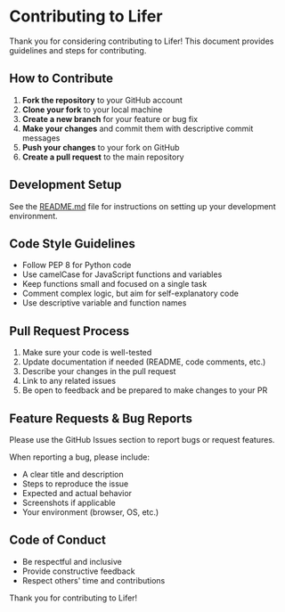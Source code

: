 # Contributing to Lifer

Thank you for considering contributing to Lifer! This document provides guidelines and steps for contributing.

## How to Contribute

1. **Fork the repository** to your GitHub account
2. **Clone your fork** to your local machine
3. **Create a new branch** for your feature or bug fix
4. **Make your changes** and commit them with descriptive commit messages
5. **Push your changes** to your fork on GitHub
6. **Create a pull request** to the main repository

## Development Setup

See the [README.md](README.md) file for instructions on setting up your development environment.

## Code Style Guidelines

- Follow PEP 8 for Python code
- Use camelCase for JavaScript functions and variables
- Keep functions small and focused on a single task
- Comment complex logic, but aim for self-explanatory code
- Use descriptive variable and function names

## Pull Request Process

1. Make sure your code is well-tested
2. Update documentation if needed (README, code comments, etc.)
3. Describe your changes in the pull request
4. Link to any related issues
5. Be open to feedback and be prepared to make changes to your PR

## Feature Requests & Bug Reports

Please use the GitHub Issues section to report bugs or request features.

When reporting a bug, please include:
- A clear title and description
- Steps to reproduce the issue
- Expected and actual behavior
- Screenshots if applicable
- Your environment (browser, OS, etc.)

## Code of Conduct

- Be respectful and inclusive
- Provide constructive feedback
- Respect others' time and contributions

Thank you for contributing to Lifer!